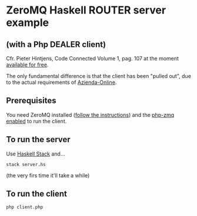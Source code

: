 # ZeroMQ Haskell ROUTER server example
## (with a Php DEALER client)

Cfr. Pieter Hintjens, Code Connected Volume 1, pag. 107 at the moment [available for free](http://hintjens.wdfiles.com/local--files/main%3Afiles/cc1pe.pdf).

The only fundamental difference is that the client has been "pulled out", due to the actual requirements of [Azienda-Online](https://aol.azienda-online.it/).

## Prerequisites
You need ZeroMQ installed ([follow the instructions](http://zeromq.org/area:download)) and the [php-zmq enabled](http://zeromq.org/bindings:php) to run the client.

## To run the server
Use [Haskell Stack](https://www.haskellstack.org) and...

```stack server.hs```

(the very firs time it'll take a while)

## To run the client
```php client.php```
